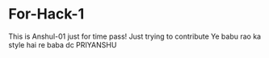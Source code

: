 # For-Hack-1
This is Anshul-01 just for time pass!
Just trying to contribute
Ye babu rao ka style hai re baba
dc
PRIYANSHU
